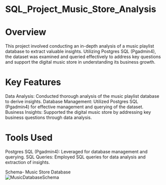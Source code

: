 # SQL_Project_Music_Store_Analysis
# Overview 
This project involved conducting an in-depth analysis of a music playlist database to extract valuable insights. 
Utilizing Postgres SQL (Pgadmin4), the dataset was examined and queried effectively to address key questions and support the digital music store in understanding its business growth.

# Key Features
Data Analysis: Conducted thorough analysis of the music playlist database to derive insights.
Database Management: Utilized Postgres SQL (Pgadmin4) for effective management and querying of the dataset.
Business Insights: Supported the digital music store by addressing key business questions through data analysis.

# Tools Used
Postgres SQL (Pgadmin4): Leveraged for database management and querying.
SQL Queries: Employed SQL queries for data analysis and extraction of insights.

Schema- Music Store Database  
![MusicDatabaseSchema](https://user-images.githubusercontent.com/112153548/213707717-bfc9f479-52d9-407b-99e1-e94db7ae10a3.png)

